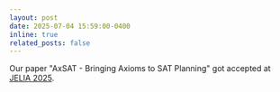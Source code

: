 ```yaml
---
layout: post
date: 2025-07-04 15:59:00-0400
inline: true
related_posts: false
---
```


Our paper "AxSAT - Bringing Axioms to SAT Planning" got accepted at <a href="https://viam.science.tsu.ge/jelia2025/" target="_blank">JELIA 2025<a>.
